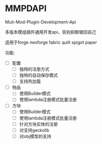 # MMPDAPI
Muti-Mod-Plugin-Development-Api

多版本模组插件通用开发api，告别抑郁做回自己

适用于forge neoforge fabric quilt spigot paper

功能:
- [ ] 配置
   - [ ] 独特的注册方式
   - [ ] 独特的自动保存模式
   - [ ] 支持热加载
- [ ] 物品
   - [ ] 使用Builder模式
   - [ ] 使用lambda注册模式批量注册
- [ ] 方块
   - [ ] 使用Builder模式
   - [ ] 使用lambda注册模式批量注册
   - [ ] 针对方块实体的注册
   - [ ] 对支持geckolib
   - [ ] 对obj模型的支持
